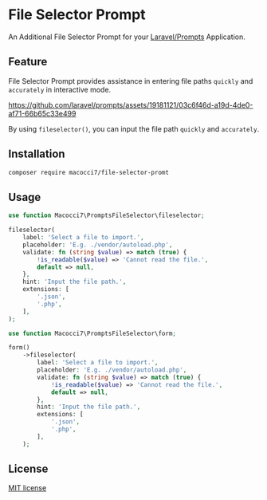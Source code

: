 # File Selector Prompt

An Additional File Selector Prompt for your [Laravel/Prompts](https://github.com/laravel/prompts) Application.

## Feature

File Selector Prompt provides assistance in entering file paths `quickly` and `accurately` in interactive mode.

https://github.com/laravel/prompts/assets/19181121/03c6f46d-a19d-4de0-af71-66b65c33e499

By using `fileselector()`, you can input the file path `quickly` and `accurately`.

## Installation

```bash
composer require macocci7/file-selector-promt
```

## Usage

```php
use function Macocci7\PromptsFileSelector\fileselector;

fileselector(
    label: 'Select a file to import.',
    placeholder: 'E.g. ./vendor/autoload.php',
    validate: fn (string $value) => match (true) {
        !is_readable($value) => 'Cannot read the file.',
        default => null,
    },
    hint: 'Input the file path.',
    extensions: [
        '.json',
        '.php',
    ],
);
```

```php
use function Macocci7\PromptsFileSelector\form;

form()
    ->fileselector(
        label: 'Select a file to import.',
        placeholder: 'E.g. ./vendor/autoload.php',
        validate: fn (string $value) => match (true) {
            !is_readable($value) => 'Cannot read the file.',
            default => null,
        },
        hint: 'Input the file path.',
        extensions: [
            '.json',
            '.php',
        ],
    );
```

## License

[MIT license](LICENSE.md)
